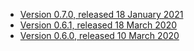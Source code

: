 - [Version 0.7.0, released 18 January 2021](https://github.com/disorderedmaterials/dissolve/releases/tag/0.7.0)
- [Version 0.6.1, released 18 March 2020](https://github.com/disorderedmaterials/dissolve/releases/tag/0.6.1)
- [Version 0.6.0, released 10 March 2020](https://github.com/disorderedmaterials/dissolve/releases/tag/0.6.0)
